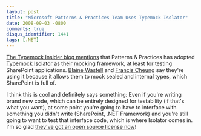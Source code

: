 ```yaml
---
layout: post
title: "Microsoft Patterns & Practices Team Uses Typemock Isolator"
date: 2008-09-03 -0800
comments: true
disqus_identifier: 1441
tags: [.NET]
---
```

[The Typemock Insider blog
mentions](http://blog.typemock.com/2008/09/unit-testing-sharepoint-using-isolator.html)
that Patterns & Practices has adopted [Typemock
Isolator](http://www.typemock.com) as their mocking framework, at least
for testing SharePoint applications. [Blaine
Wastell](http://blogs.msdn.com/blaine/archive/2008/08/28/patterns-practices-sharepoint-drop-is-available-on-codeplex.aspx#8904234)
and [Francis
Cheung](http://blogs.msdn.com/francischeung/archive/2008/08/22/unit-testing-sharepoint-2007-applications.aspx)
say they're using it because it allows them to mock sealed and internal
types, which SharePoint is full of.

I think this is cool and definitely says something: Even if you're
writing brand new code, which can be entirely designed for testability
(if that's what you want), at some point you're going to have to
interface with something you didn't write (SharePoint, .NET Framework)
and you're still going to want to test that interface code, which is
where Isolator comes in. I'm so glad [they've got an open source license
now](http://www.typemock.com/free_open_source_license_form.php)!

